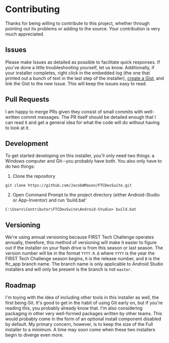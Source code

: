 # Contributing
Thanks for being willing to contribute to this project, whether through pointing out its problems or adding to the source. Your contribution is very much appreciated.

## Issues
Please make Issues as detailed as possible to facilitate quick responses. If you've done a little troubleshooting yourself, let us know. Additionally, if your installer completes, right click in the embedded log (the one that printed out a bunch of text in the last step of the installer), [create a Gist](https://gist.github.com/), and link the Gist to the new Issue. This will keep the issues easy to read.

## Pull Requests
I am happy to merge PRs given they consist of small commits with well-written commit messages. The PR itself should be detailed enough that I can read it and get a general idea for what the code will do without having to look at it.

## Development
To get started developing on this installer, you'll only need two things: a Windows computer and Git--you probably have both.  You also only have to do two things:

1) Clone the repository
```
git clone https://github.com/JacobAMason/FTCDevSuite.git
```
2) Open Command Prompt to the project directory (either Android-Studio or App-Inventor) and run 'build.bat'
```
C:\Users\Contributor\FTCDevSuite\Android-Studio> build.bat
```

## Versioning
We're using annual versioning because FIRST Tech Challenge operates annually, therefore, this method of versioning will make it easier to figure out if the installer on your flash drive is from this season or last season.
The version number will be in the format `YYYY.R.B` where `YYYY` is the year the FIRST Tech Challenge season begins, `R` is the release number, and `B` is the ftc_app branch name. The branch name is only applicable to Android Studio installers and will only be present is the branch is not `master`.

## Roadmap
I'm toying with the idea of including other tools in this installer as well, the first being Git. It's good to get in the habit of using Git early on, but if you're reading this, you probably already know that.  I'm also considering packaging in other very well-formed packages written by other teams. This would probably come in the form of an optional install component disabled by default. My primary concern, however, is to keep the size of the Full installer to a minimum. A time may soon come when these two installers  begin to diverge even more.
